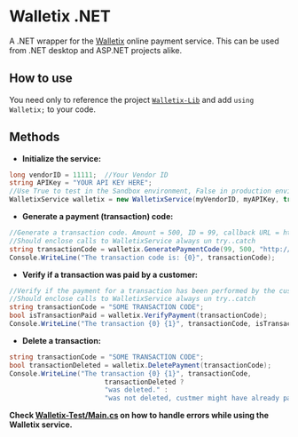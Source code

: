 Walletix .NET
=============

A .NET wrapper for the [Walletix](https://www.walletix.com) online payment service. This can be used from .NET desktop and ASP.NET projects alike.


How to use
-----------
You need only to reference the project [`Walletix-Lib`](Walletix-Lib) and add `using Walletix;` to your code.

Methods
-------

* **Initialize the service:**
`````csharp
long vendorID = 11111;  //Your Vendor ID
string APIKey = "YOUR API KEY HERE";
//Use True to test in the Sandbox environment, False in production environment
WalletixService walletix = new WalletixService(myVendorID, myAPIKey, true);
`````

* **Generate a payment (transaction) code:**
`````csharp
//Generate a transaction code. Amount = 500, ID = 99, callback URL = http://test-server.com/
//Should enclose calls to WalletixService always un try..catch
string transactionCode = walletix.GeneratePaymentCode(99, 500, "http://test-server.com/");
Console.WriteLine("The transaction code is: {0}", transactionCode);
`````

* **Verify if a transaction was paid by a customer:**
`````csharp
//Verify if the payment for a transaction has been performed by the customer or not yet
//Should enclose calls to WalletixService always un try..catch
string transactionCode = "SOME TRANSACTION CODE";
bool isTransactionPaid = walletix.VerifyPayment(transactionCode);
Console.WriteLine("The transaction {0} {1}", transactionCode, isTransactionPaid ? "was paid." : "is not paid yet.");
`````

* **Delete a transaction:**
`````csharp
string transactionCode = "SOME TRANSACTION CODE";
bool transactionDeleted = walletix.DeletePayment(transactionCode);
Console.WriteLine("The transaction {0} {1}", transactionCode, 
						transactionDeleted ? 
						"was deleted." : 
						"was not deleted, custmer might have already paid.");
`````

**Check [Walletix-Test/Main.cs](Walletix-Test/Main.cs) on how to handle errors while using the Walletix service.**